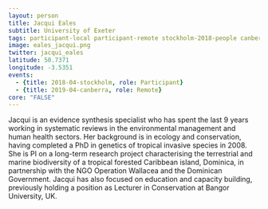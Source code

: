 ```yaml
---
layout: person
title: Jacqui Eales
subtitle: University of Exeter
tags: participant-local participant-remote stockholm-2018-people canberra-2019-people stockholm-2018-local canberra-2019-remote
image: eales_jacqui.png
twitter: jacqui_eales
latitude: 50.7371
longitude: -3.5351
events:
  - {title: 2018-04-stockholm, role: Participant}
  - {title: 2019-04-canberra, role: Remote}
core: "FALSE"
---
```

Jacqui is an evidence synthesis specialist who has spent the last 9 years working in systematic reviews in the environmental management and human health sectors. Her background is in ecology and conservation, having completed a PhD in genetics of tropical invasive species in 2008. She is PI on a long-term research project characterising the terrestrial and marine biodiversity of a tropical forested Caribbean island, Dominica, in partnership with the NGO Operation Wallacea and the Dominican Government. Jacqui has also focused on education and capacity building, previously holding a position as Lecturer in Conservation at Bangor University, UK.